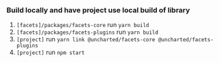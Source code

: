 ### Build locally and have project use local build of library
1. `[facets]/packages/facets-core` run `yarn build`
2. `[facets]/packages/facets-plugins` run `yarn build`
3. `[project]` run `yarn link @uncharted/facets-core @uncharted/facets-plugins`
4. `[project]` run `npm start`
